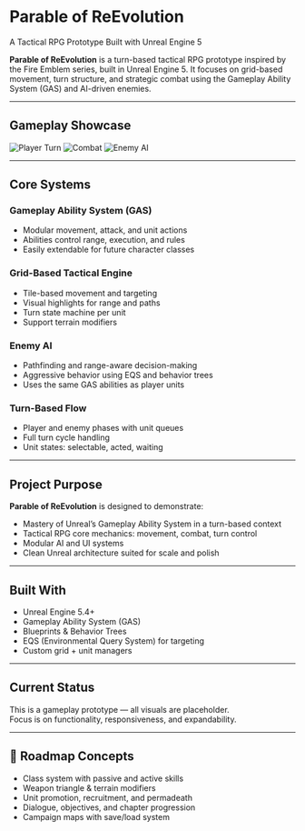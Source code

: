 # Parable of ReEvolution  
A Tactical RPG Prototype Built with Unreal Engine 5

**Parable of ReEvolution** is a turn-based tactical RPG prototype inspired by the Fire Emblem series, built in Unreal Engine 5. It focuses on grid-based movement, turn structure, and strategic combat using the Gameplay Ability System (GAS) and AI-driven enemies.

---

##  Gameplay Showcase

 ![Player Turn](gifs/parable1.gif)  ![Combat](gifs/parable2.gif)  ![Enemy AI](gifs/parable3.gif) 

---

##  Core Systems

### Gameplay Ability System (GAS)
- Modular movement, attack, and unit actions
- Abilities control range, execution, and rules
- Easily extendable for future character classes

### Grid-Based Tactical Engine
- Tile-based movement and targeting
- Visual highlights for range and paths
- Turn state machine per unit
- Support terrain modifiers

### Enemy AI
- Pathfinding and range-aware decision-making
- Aggressive behavior using EQS and behavior trees
- Uses the same GAS abilities as player units

### Turn-Based Flow
- Player and enemy phases with unit queues
- Full turn cycle handling
- Unit states: selectable, acted, waiting

---

##  Project Purpose

**Parable of ReEvolution** is designed to demonstrate:
- Mastery of Unreal’s Gameplay Ability System in a turn-based context
- Tactical RPG core mechanics: movement, combat, turn control
- Modular AI and UI systems
- Clean Unreal architecture suited for scale and polish

---

##  Built With

- Unreal Engine 5.4+  
- Gameplay Ability System (GAS)  
- Blueprints & Behavior Trees  
- EQS (Environmental Query System) for targeting  
- Custom grid + unit managers  

---

##  Current Status

This is a gameplay prototype — all visuals are placeholder.  
Focus is on functionality, responsiveness, and expandability.

---

## 📌 Roadmap Concepts

- Class system with passive and active skills  
- Weapon triangle & terrain modifiers  
- Unit promotion, recruitment, and permadeath  
- Dialogue, objectives, and chapter progression  
- Campaign maps with save/load system  


